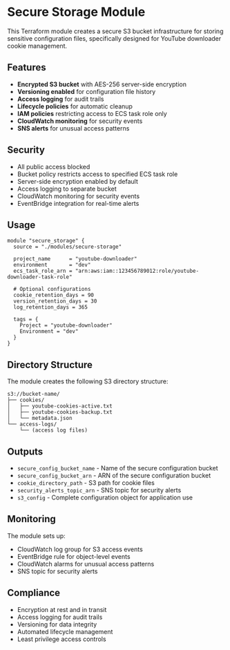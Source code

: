 # Secure Storage Module

This Terraform module creates a secure S3 bucket infrastructure for storing sensitive configuration files, specifically designed for YouTube downloader cookie management.

## Features

- **Encrypted S3 bucket** with AES-256 server-side encryption
- **Versioning enabled** for configuration file history
- **Access logging** for audit trails
- **Lifecycle policies** for automatic cleanup
- **IAM policies** restricting access to ECS task role only
- **CloudWatch monitoring** for security events
- **SNS alerts** for unusual access patterns

## Security

- All public access blocked
- Bucket policy restricts access to specified ECS task role
- Server-side encryption enabled by default
- Access logging to separate bucket
- CloudWatch monitoring for security events
- EventBridge integration for real-time alerts

## Usage

```hcl
module "secure_storage" {
  source = "./modules/secure-storage"

  project_name      = "youtube-downloader"
  environment       = "dev"
  ecs_task_role_arn = "arn:aws:iam::123456789012:role/youtube-downloader-task-role"

  # Optional configurations
  cookie_retention_days = 90
  version_retention_days = 30
  log_retention_days = 365
  
  tags = {
    Project = "youtube-downloader"
    Environment = "dev"
  }
}
```

## Directory Structure

The module creates the following S3 directory structure:

```text
s3://bucket-name/
├── cookies/
│   ├── youtube-cookies-active.txt
│   ├── youtube-cookies-backup.txt
│   └── metadata.json
└── access-logs/
    └── (access log files)
```

## Outputs

- `secure_config_bucket_name` - Name of the secure configuration bucket
- `secure_config_bucket_arn` - ARN of the secure configuration bucket
- `cookie_directory_path` - S3 path for cookie files
- `security_alerts_topic_arn` - SNS topic for security alerts
- `s3_config` - Complete configuration object for application use

## Monitoring

The module sets up:

- CloudWatch log group for S3 access events
- EventBridge rule for object-level events
- CloudWatch alarms for unusual access patterns
- SNS topic for security alerts

## Compliance

- Encryption at rest and in transit
- Access logging for audit trails
- Versioning for data integrity
- Automated lifecycle management
- Least privilege access controls
